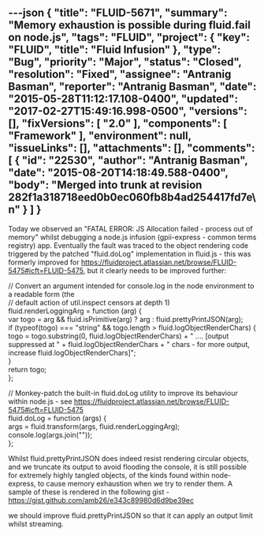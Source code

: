 ---json
{
  "title": "FLUID-5671",
  "summary": "Memory exhaustion is possible during fluid.fail on node.js",
  "tags": "FLUID",
  "project": {
    "key": "FLUID",
    "title": "Fluid Infusion"
  },
  "type": "Bug",
  "priority": "Major",
  "status": "Closed",
  "resolution": "Fixed",
  "assignee": "Antranig Basman",
  "reporter": "Antranig Basman",
  "date": "2015-05-28T11:12:17.108-0400",
  "updated": "2017-02-27T15:49:16.998-0500",
  "versions": [],
  "fixVersions": [
    "2.0"
  ],
  "components": [
    "Framework"
  ],
  "environment": null,
  "issueLinks": [],
  "attachments": [],
  "comments": [
    {
      "id": "22530",
      "author": "Antranig Basman",
      "date": "2015-08-20T14:18:49.588-0400",
      "body": "Merged into trunk at revision 282f1a318718eed0b0ec060fb8b4ad254417fd7e\n"
    }
  ]
}
---
Today we observed an "FATAL ERROR: JS Allocation failed - process out of memory" whilst debugging a node.js infusion (gpii-express - common terms registry) app. Eventually the fault was traced to the object rendering code triggered by the patched "fluid.doLog" implementation in fluid.js - this was formerly improved for <https://fluidproject.atlassian.net/browse/FLUID-5475#icft=FLUID-5475>, but it clearly needs to be improved further:

// Convert an argument intended for console.log in the node environment to a readable form (the\
// default action of util.inspect censors at depth 1)\
fluid.renderLoggingArg = function (arg) {\
var togo = arg && fluid.isPrimitive(arg) ? arg : fluid.prettyPrintJSON(arg);\
if (typeof(togo) === "string" && togo.length > fluid.logObjectRenderChars) {\
togo = togo.substring(0, fluid.logObjectRenderChars) + " .... \[output suppressed at " + fluid.logObjectRenderChars + " chars - for more output, increase fluid.logObjectRenderChars]";\
}\
return togo;\
};

// Monkey-patch the built-in fluid.doLog utility to improve its behaviour within node.js - see <https://fluidproject.atlassian.net/browse/FLUID-5475#icft=FLUID-5475>\
fluid.doLog = function (args) {\
args = fluid.transform(args, fluid.renderLoggingArg);\
console.log(args.join(""));\
};

Whilst fluid.prettyPrintJSON does indeed resist rendering circular objects, and we truncate its output to avoid flooding the console, it is still possible for extremely highly tangled objects, of the kinds found within node-express, to cause memory exhaustion when we try to render them. A sample of these is rendered in the following gist - <https://gist.github.com/amb26/e343c89980d6d9be39ec>&#x20;

we should improve fluid.prettyPrintJSON so that it can apply an output limit whilst streaming.

        